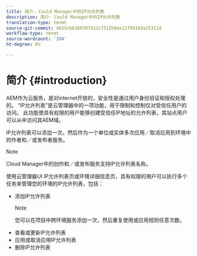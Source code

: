```yaml
---
title: 简介- Could Manager中的IP允许列表
description: 简介- Could Manager中的IP允许列表
translation-type: tm+mt
source-git-commit: 4635cb6360707d12cf512b0ee21f05169a153114
workflow-type: tm+mt
source-wordcount: '194'
ht-degree: 0%

---
```



# 简介 {#introduction}

AEM作为云服务，是对internet开放的，安全性是通过用户身份验证和授权处理的。 “IP允许列表”是云管理器中的一项功能，用于限制和控制仅对受信任用户的访问。 此功能使具有权限的用户能够创建受信任IP地址的允许列表，其站点用户可以从中访问其AEM域。

IP允许列表可以添加一次，然后作为一个单位或实体多次应用／取消应用到环境中的作者和／或发布者服务。

>[!NOTE]
>Cloud Manager中的创作和／或发布服务支持IP允许列表名称。

使用云管理器UI IP允许列表页或环境详细信息页，具有权限的用户可以执行多个任务来管理您的环境的IP允许列表，包括：

* 添加IP允许列表
   >[!NOTE]
   > 您可以在项目中跨环境服务添加一次，然后重复使用或应用规则任意次数。
* 查看或更新IP允许列表
* 应用或取消应用IP允许列表
* 删除IP允许列表